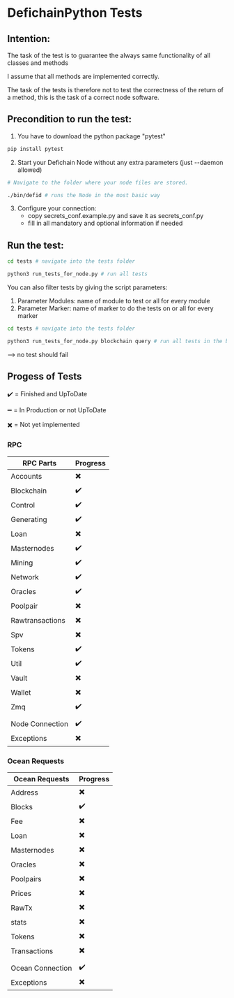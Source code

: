 # DefichainPython Tests

## Intention:
The task of the test is to guarantee the always same functionality of all classes and methods

I assume that all methods are implemented correctly.

The task of the tests is therefore not to test the correctness of the return of a method, 
this is the task of a correct node software.

## Precondition to run the test:
1. You have to download the python package "pytest"
```bash
pip install pytest
```
2. Start your Defichain Node without any extra parameters (just --daemon allowed)
```bash
# Navigate to the folder where your node files are stored.

./bin/defid # runs the Node in the most basic way
```
3. Configure your connection:
    - copy secrets_conf.example.py and save it as secrets_conf.py
    - fill in all mandatory and optional information if needed

## Run the test:
```bash
cd tests # navigate into the tests folder

python3 run_tests_for_node.py # run all tests
```
You can also filter tests by giving the script parameters:
1. Parameter Modules: name of module to test or all for every module
2. Parameter Marker: name of marker to do the tests on or all for every marker
```bash
cd tests # navigate into the tests folder

python3 run_tests_for_node.py blockchain query # run all tests in the blockchain module with the marker query
```
--> no test should fail

## Progess of Tests

:heavy_check_mark: = Finished and UpToDate

:heavy_minus_sign: = In Production or not UpToDate

:heavy_multiplication_x: = Not yet implemented

### RPC 
| RPC Parts       | Progress                 |
|-----------------|--------------------------|
| Accounts        | :heavy_multiplication_x: |
| Blockchain      | :heavy_check_mark:       | 
| Control         | :heavy_check_mark:       |
| Generating      | :heavy_check_mark:       |
| Loan            | :heavy_multiplication_x: |
| Masternodes     | :heavy_check_mark:       |
| Mining          | :heavy_check_mark:       |
| Network         | :heavy_check_mark:       |
| Oracles         | :heavy_check_mark:       |
| Poolpair        | :heavy_multiplication_x: |
| Rawtransactions | :heavy_multiplication_x: |
| Spv             | :heavy_multiplication_x: |
| Tokens          | :heavy_check_mark:       |
| Util            | :heavy_check_mark:       |
| Vault           | :heavy_multiplication_x: |
| Wallet          | :heavy_multiplication_x: |
| Zmq             | :heavy_check_mark:       |
|                 |                          |
| Node Connection | :heavy_check_mark:       |
| Exceptions      | :heavy_multiplication_x: |


### Ocean Requests
| Ocean Requests   | Progress                 |
|------------------|--------------------------|
| Address          | :heavy_multiplication_x: |
| Blocks           | :heavy_check_mark:       | 
| Fee              | :heavy_multiplication_x: |
| Loan             | :heavy_multiplication_x: |
| Masternodes      | :heavy_multiplication_x: |
| Oracles          | :heavy_multiplication_x: |
| Poolpairs        | :heavy_multiplication_x: |
| Prices           | :heavy_multiplication_x: |
| RawTx            | :heavy_multiplication_x: |
| stats            | :heavy_multiplication_x: |
| Tokens           | :heavy_multiplication_x: |
| Transactions     | :heavy_multiplication_x: |
|                  |                          |
| Ocean Connection | :heavy_check_mark:       |
| Exceptions       | :heavy_multiplication_x: |